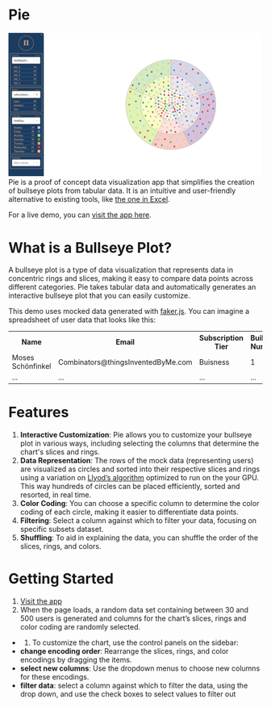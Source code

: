 # Pie
![char](./Screen%20Shot%202023-10-18%20at%202.24.23%20PM.png)
Pie is a proof of concept data visualization app that simplifies the creation of bullseye plots from tabular data. It is an intuitive and user-friendly alternative to existing tools, like [the one in Excel](https://www.journalofaccountancy.com/issues/2016/jul/excel-bulls-eye-chart.html).

For a live demo, you can [visit the app here](https://averyburke.github.io/pie/).
# What is a Bullseye Plot?
A bullseye plot is a type of data visualization that represents data in concentric rings and slices, making it easy to compare data points across different categories. Pie takes tabular data and automatically generates an interactive bullseye plot that you can easily customize.

This demo uses mocked data generated with [faker.js](https://fakerjs.dev/). You can imagine a spreadsheet of user data that looks like this:

<table>
  <tr>
    <th>Name</th>
    <th>Email</th>
    <th>Subscription Tier</th>
    <th>Building Number</th>
    <th>Chirality</th>
  </tr>
  <tr>
    <td>Moses Schönfinkel</td>
    <td>Combinators@thingsInventedByMe.com</td>
    <td>Buisness</td>
    <td>1</td>
    <td>Left Handed</td>
  </tr>
  <tr>
    <td>...</td>
    <td>...</td>
    <td>...</td>
    <td>...</td>
    <td>...</td>
  </tr>
</table>

# Features

1. **Interactive Customization**: Pie allows you to customize your bullseye plot in various ways, including selecting the columns that determine the chart's slices and rings.
1. **Data Representation**: The rows of the mock data (representing users) are visualized as circles and sorted into their respective slices and rings using a variation on [Llyod’s algorithm](https://en.wikipedia.org/wiki/Lloyd%27s_algorithm) optimized to run on the your GPU.  This way hundreds of circles can be placed efficiently, sorted and resorted, in real time.
1. **Color Coding**: You can choose a specific column to determine the color coding of each circle, making it easier to differentiate data points.
1. **Filtering**: Select a column against which to filter your data, focusing on specific subsets dataset.
1. **Shuffling**: To aid in explaining the data, you can shuffle the order of the slices, rings, and colors.

# Getting Started

1. [Visit the app](https://averyburke.github.io/pie/)
1. When the page loads, a random data set containing between 30 and 500 users is generated and columns for the chart’s slices, rings and color coding are randomly selected.
- 1. To customize the chart, use the control panels on the sidebar:
- **change encoding order**: Rearrange the slices, rings, and color encodings by dragging the items.
- **select new columns**: Use the dropdown menus to choose new columns for these encodings.
- **filter data**: select a column against which to filter the data, using the drop down, and use the check boxes to select values to filter out
